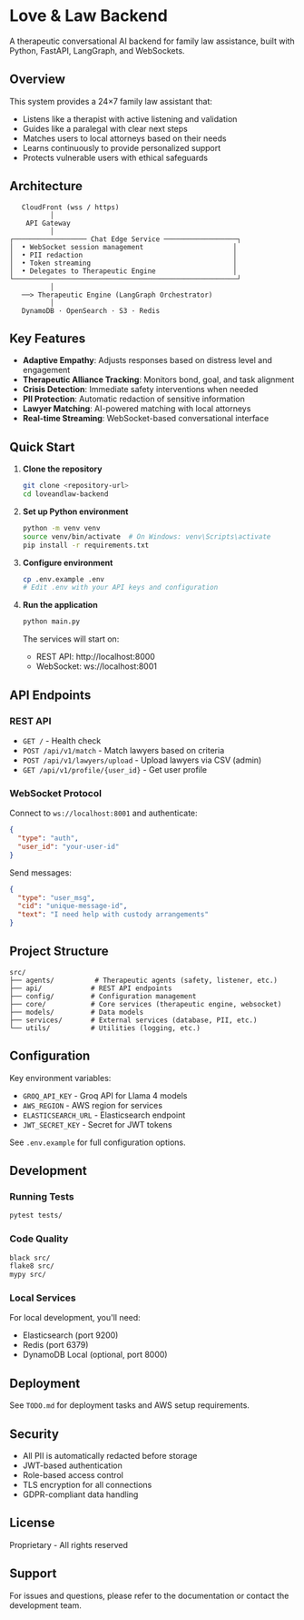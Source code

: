 # Love & Law Backend

A therapeutic conversational AI backend for family law assistance, built with Python, FastAPI, LangGraph, and WebSockets.

## Overview

This system provides a 24×7 family law assistant that:
- Listens like a therapist with active listening and validation
- Guides like a paralegal with clear next steps
- Matches users to local attorneys based on their needs
- Learns continuously to provide personalized support
- Protects vulnerable users with ethical safeguards

## Architecture

```
   CloudFront (wss / https)
          │
    API Gateway
          │
┌────────────────── Chat Edge Service ──────────────────┐
│  • WebSocket session management                      │
│  • PII redaction                                     │
│  • Token streaming                                   │
│  • Delegates to Therapeutic Engine                   │
└───────────────────────────────────────────────────────┘
          │
   ──> Therapeutic Engine (LangGraph Orchestrator)
          │
   DynamoDB · OpenSearch · S3 · Redis
```

## Key Features

- **Adaptive Empathy**: Adjusts responses based on distress level and engagement
- **Therapeutic Alliance Tracking**: Monitors bond, goal, and task alignment
- **Crisis Detection**: Immediate safety interventions when needed
- **PII Protection**: Automatic redaction of sensitive information
- **Lawyer Matching**: AI-powered matching with local attorneys
- **Real-time Streaming**: WebSocket-based conversational interface

## Quick Start

1. **Clone the repository**
   ```bash
   git clone <repository-url>
   cd loveandlaw-backend
   ```

2. **Set up Python environment**
   ```bash
   python -m venv venv
   source venv/bin/activate  # On Windows: venv\Scripts\activate
   pip install -r requirements.txt
   ```

3. **Configure environment**
   ```bash
   cp .env.example .env
   # Edit .env with your API keys and configuration
   ```

4. **Run the application**
   ```bash
   python main.py
   ```

   The services will start on:
   - REST API: http://localhost:8000
   - WebSocket: ws://localhost:8001

## API Endpoints

### REST API

- `GET /` - Health check
- `POST /api/v1/match` - Match lawyers based on criteria
- `POST /api/v1/lawyers/upload` - Upload lawyers via CSV (admin)
- `GET /api/v1/profile/{user_id}` - Get user profile

### WebSocket Protocol

Connect to `ws://localhost:8001` and authenticate:

```json
{
  "type": "auth",
  "user_id": "your-user-id"
}
```

Send messages:
```json
{
  "type": "user_msg",
  "cid": "unique-message-id",
  "text": "I need help with custody arrangements"
}
```

## Project Structure

```
src/
├── agents/          # Therapeutic agents (safety, listener, etc.)
├── api/            # REST API endpoints
├── config/         # Configuration management
├── core/           # Core services (therapeutic engine, websocket)
├── models/         # Data models
├── services/       # External services (database, PII, etc.)
└── utils/          # Utilities (logging, etc.)
```

## Configuration

Key environment variables:

- `GROQ_API_KEY` - Groq API for Llama 4 models
- `AWS_REGION` - AWS region for services
- `ELASTICSEARCH_URL` - Elasticsearch endpoint
- `JWT_SECRET_KEY` - Secret for JWT tokens

See `.env.example` for full configuration options.

## Development

### Running Tests
```bash
pytest tests/
```

### Code Quality
```bash
black src/
flake8 src/
mypy src/
```

### Local Services

For local development, you'll need:
- Elasticsearch (port 9200)
- Redis (port 6379)
- DynamoDB Local (optional, port 8000)

## Deployment

See `TODO.md` for deployment tasks and AWS setup requirements.

## Security

- All PII is automatically redacted before storage
- JWT-based authentication
- Role-based access control
- TLS encryption for all connections
- GDPR-compliant data handling

## License

Proprietary - All rights reserved

## Support

For issues and questions, please refer to the documentation or contact the development team.
